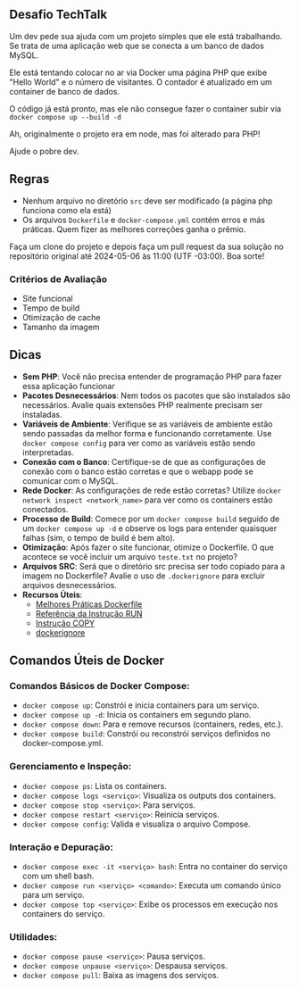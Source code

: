 ## Desafio TechTalk

Um dev pede sua ajuda com um projeto simples que ele está trabalhando. Se trata de uma aplicação web que se conecta a um banco de dados MySQL.

Ele está tentando colocar no ar via Docker uma página PHP que exibe "Hello World" e o número de visitantes.
O contador é atualizado em um container de banco de dados.

O código já está pronto, mas ele não consegue fazer o container subir via `docker compose up --build -d`

Ah, originalmente o projeto era em node, mas foi alterado para PHP!

Ajude o pobre dev.

## Regras

- Nenhum arquivo no diretório `src` deve ser modificado (a página php funciona como ela está)
- Os arquivos `Dockerfile` e `docker-compose.yml` contém erros e más práticas. Quem fizer as melhores correções ganha o prêmio.

Faça um clone do projeto e depois faça um pull request da sua solução no repositório original até 2024-05-06 às 11:00 (UTF -03:00). Boa sorte!

### Critérios de Avaliação

- Site funcional
- Tempo de build
- Otimização de cache
- Tamanho da imagem

## Dicas

- **Sem PHP**: Você não precisa entender de programação PHP para fazer essa aplicação funcionar
- **Pacotes Desnecessários**: Nem todos os pacotes que são instalados são necessários. Avalie quais extensões PHP realmente precisam ser instaladas.
- **Variáveis de Ambiente**: Verifique se as variáveis de ambiente estão sendo passadas da melhor forma e funcionando corretamente. Use `docker compose config` para ver como as variáveis estão sendo interpretadas.
- **Conexão com o Banco**: Certifique-se de que as configurações de conexão com o banco estão corretas e que o webapp pode se comunicar com o MySQL.
- **Rede Docker**: As configurações de rede estão corretas? Utilize `docker network inspect <network_name>` para ver como os containers estão conectados.
- **Processo de Build**: Comece por um `docker compose build` seguido de um `docker compose up -d` e observe os logs para entender quaisquer falhas (sim, o tempo de build é bem alto).
- **Otimização**: Após fazer o site funcionar, otimize o Dockerfile. O que acontece se você incluir um arquivo `teste.txt` no projeto?
- **Arquivos SRC**: Será que o diretório src precisa ser todo copiado para a imagem no Dockerfile? Avalie o uso de `.dockerignore` para excluir arquivos desnecessários.
- **Recursos Úteis**:
  - [Melhores Práticas Dockerfile](https://docs.docker.com/develop/develop-images/dockerfile_best-practices/)
  - [Referência da Instrução RUN](https://docs.docker.com/engine/reference/builder/#run)
  - [Instrução COPY](https://docs.docker.com/engine/reference/builder/#copy)
  - [dockerignore](https://docs.docker.com/develop/develop-images/guidelines/#exclude-with-dockerignore)

## Comandos Úteis de Docker

### Comandos Básicos de Docker Compose:

- `docker compose up`: Constrói e inicia containers para um serviço.
- `docker compose up -d`: Inicia os containers em segundo plano.
- `docker compose down`: Para e remove recursos (containers, redes, etc.).
- `docker compose build`: Constrói ou reconstrói serviços definidos no docker-compose.yml.

### Gerenciamento e Inspeção:

- `docker compose ps`: Lista os containers.
- `docker compose logs <serviço>`: Visualiza os outputs dos containers.
- `docker compose stop <serviço>`: Para serviços.
- `docker compose restart <serviço>`: Reinicia serviços.
- `docker compose config`: Valida e visualiza o arquivo Compose.

### Interação e Depuração:

- `docker compose exec -it <serviço> bash`: Entra no container do serviço com um shell bash.
- `docker compose run <serviço> <comando>`: Executa um comando único para um serviço.
- `docker compose top <serviço>`: Exibe os processos em execução nos containers do serviço.

### Utilidades:

- `docker compose pause <serviço>`: Pausa serviços.
- `docker compose unpause <serviço>`: Despausa serviços.
- `docker compose pull`: Baixa as imagens dos serviços.